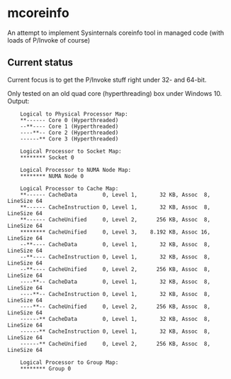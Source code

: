 # mcoreinfo
An attempt to implement Sysinternals coreinfo tool in managed code (with loads of P/Invoke of course)

## Current status
Current focus is to get the P/Invoke stuff right under 32- and 64-bit.

Only tested on an old quad core (hyperthreading) box under Windows 10.
Output:

        Logical to Physical Processor Map:
        **------ Core 0 (Hyperthreaded)
        --**---- Core 1 (Hyperthreaded)
        ----**-- Core 2 (Hyperthreaded)
        ------** Core 3 (Hyperthreaded)

        Logical Processor to Socket Map:
        ******** Socket 0

        Logical Processor to NUMA Node Map:
        ******** NUMA Node 0

        Logical Processor to Cache Map:
        **------ CacheData        0, Level 1,       32 KB, Assoc  8, LineSize 64
        **------ CacheInstruction 0, Level 1,       32 KB, Assoc  8, LineSize 64
        **------ CacheUnified     0, Level 2,      256 KB, Assoc  8, LineSize 64
        ******** CacheUnified     0, Level 3,    8.192 KB, Assoc 16, LineSize 64
        --**---- CacheData        0, Level 1,       32 KB, Assoc  8, LineSize 64
        --**---- CacheInstruction 0, Level 1,       32 KB, Assoc  8, LineSize 64
        --**---- CacheUnified     0, Level 2,      256 KB, Assoc  8, LineSize 64
        ----**-- CacheData        0, Level 1,       32 KB, Assoc  8, LineSize 64
        ----**-- CacheInstruction 0, Level 1,       32 KB, Assoc  8, LineSize 64
        ----**-- CacheUnified     0, Level 2,      256 KB, Assoc  8, LineSize 64
        ------** CacheData        0, Level 1,       32 KB, Assoc  8, LineSize 64
        ------** CacheInstruction 0, Level 1,       32 KB, Assoc  8, LineSize 64
        ------** CacheUnified     0, Level 2,      256 KB, Assoc  8, LineSize 64

        Logical Processor to Group Map:
        ******** Group 0